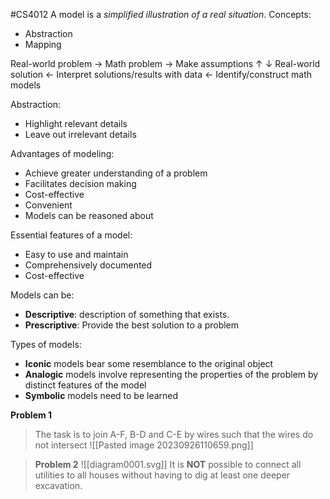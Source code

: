 #CS4012 
A model is a _simplified illustration of a real situation_.
Concepts:
- Abstraction
- Mapping

Real-world problem →                Math problem                   →             Make assumptions
 ↑                                                                                                                      ↓
Real-world solution ← Interpret solutions/results with data ← Identify/construct math models

Abstraction:
- Highlight relevant details
- Leave out irrelevant details

Advantages of modeling:
- Achieve greater understanding of a problem
- Facilitates decision making
- Cost-effective
- Convenient
- Models can be reasoned about

Essential features of a model:
- Easy to use and maintain
- Comprehensively documented
- Cost-effective

Models can be:
- __Descriptive__: description of something that exists.
- __Prescriptive__: Provide the best solution to a problem

Types of models:
- __Iconic__ models bear some resemblance to the original object
- __Analogic__ models involve representing the properties of the problem by distinct features of the model
- __Symbolic__ models need to be learned

__Problem 1__
>The task is to join A-F, B-D and C-E by wires such that the wires do not intersect
>![[Pasted image 20230926110659.png]]


>__Problem 2__
>![[diagram0001.svg]]
>It is __NOT__ possible to connect all utilities to all houses without having to dig at least one deeper excavation.

